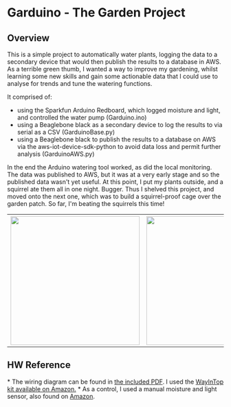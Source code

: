 # Garduino - The Garden Project

<h2> Overview </h2>
This is a simple project to automatically water plants, logging the data to a secondary device that would then publish the results to a database in AWS.  As a terrible green thumb, I wanted a way to improve my gardening, whilst learning some new skills and gain some actionable data that I could use to analyse for trends and tune the watering functions.

It comprised of:
* using the Sparkfun Arduino Redboard, which logged moisture and light, and controlled the water pump (Garduino.ino)
* using a Beaglebone black as a secondary device to log the results to via serial as a CSV (GarduinoBase.py)
* using a Beaglebone black to publish the results to a database on AWS via the aws-iot-device-sdk-python to avoid data loss and permit further analysis (GarduinoAWS.py)

In the end the Arduino watering tool worked, as did the local monitoring.  The data was published to AWS, but it was at a very early stage and so the published data wasn't yet useful.  At this point, I put my plants outside, and a squirrel ate them all in one night.  Bugger.  Thus I shelved this project, and moved onto the next one, which was to build a squirrel-proof cage over the garden patch.  So far, I'm beating the squirrels this time!

<table>
<tr>
<th>
<img src="https://github.com/RowleyCowper/Garduino/blob/master/references/gard.png" width=300>
</th>
<th>
<img src="https://github.com/RowleyCowper/Garduino/blob/master/references/inst.jpeg?raw=true" width=300>
</th>
</tr>
</table>

<h2> HW Reference </h2>
* The wiring diagram can be found in <a href="https://github.com/RowleyCowper/Garduino/blob/master/references/WayInTop.pdf"> the included PDF</a>. I used the <a href="https://www.amazon.com/gp/product/B07TMVNTDK/ref=ppx_yo_dt_b_search_asin_title?ie=UTF8&psc=1">WayInTop kit available on Amazon.</a>
* As a control, I used a manual moisture and light sensor, also found on <a href="https://www.amazon.com/gp/product/B07BR52P26/ref=ppx_yo_dt_b_search_asin_title?ie=UTF8&psc=1">Amazon</a>.
